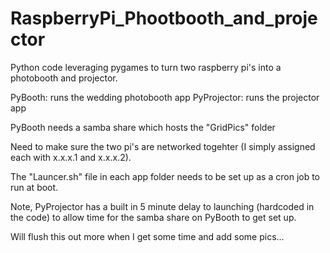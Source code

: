 # RaspberryPi_Phootbooth_and_projector
Python code leveraging pygames to turn two raspberry pi's into a photobooth and projector.

PyBooth: runs the wedding photobooth app
PyProjector: runs the projector app

PyBooth needs a samba share which hosts the "GridPics" folder

Need to make sure the two pi's are networked togehter (I simply assigned each with x.x.x.1 and x.x.x.2). 

The "Launcer.sh" file in each app folder needs to be set up as a cron job to run at boot. 

Note, PyProjector has a built in 5 minute delay to launching (hardcoded in the code) to allow time for the samba share on PyBooth to get set up. 

Will flush this out more when I get some time and add some pics...
